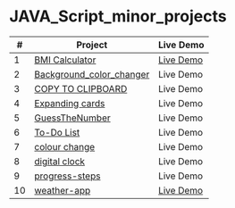 # JAVA_Script_minor_projects
| #  | Project | Live Demo  |
|-------|-----|------------|
|  1 | [BMI Calculator](https://github.com/sudhanshusingh07/JAVA_Script_minor_projects/tree/main/BMI%20Calculator)  | [Live Demo](http://java-script-minor-projects.vercel.app/) 
| 2 | [Background_color_changer](https://github.com/sudhanshusingh07/JAVA_Script_minor_projects/tree/main/Background_color_changer) |Live Demo|
| 3 | [COPY TO CLIPBOARD](https://github.com/sudhanshusingh07/JAVA_Script_minor_projects/tree/main/COPY%20TO%20CLIPBOARD) |Live Demo|
| 4 | [Expanding cards](https://github.com/sudhanshusingh07/JAVA_Script_minor_projects/tree/main/Expanding%20cards) |Live Demo|
| 5 | [GuessTheNumber](https://github.com/sudhanshusingh07/JAVA_Script_minor_projects/tree/main/GuessTheNumber) |Live Demo|
| 6 | [To-Do List](https://github.com/sudhanshusingh07/JAVA_Script_minor_projects/tree/main/To-Do%20List) |Live Demo|
| 7 | [colour change](https://github.com/sudhanshusingh07/JAVA_Script_minor_projects/tree/main/colour%20change) |Live Demo|
| 8 | [digital clock](https://github.com/sudhanshusingh07/JAVA_Script_minor_projects/tree/main/digital%20clock) |Live Demo|
| 9 | [progress-steps](https://github.com/sudhanshusingh07/JAVA_Script_minor_projects/tree/main/progress-steps) |Live Demo|
| 10 | [weather-app](https://github.com/sudhanshusingh07/JAVA_Script_minor_projects/tree/main/weather-app) |[Live Demo](https://weather-app-xi-blond-44.vercel.app/)|

